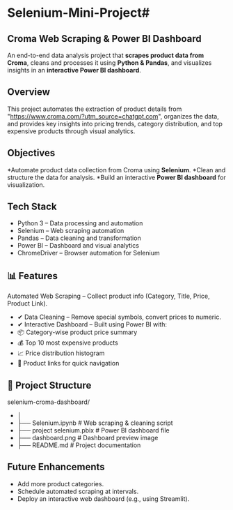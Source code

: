 # Selenium-Mini-Project# 
## Croma Web Scraping & Power BI Dashboard

 An end-to-end data analysis project that **scrapes product data from Croma**, cleans and processes it using **Python & Pandas**, and visualizes insights in an **interactive Power BI dashboard**.

## Overview

 This project automates the extraction of product details from "https://www.croma.com/?utm_source=chatgpt.com", organizes the data, and provides key insights into pricing trends, category distribution, and top expensive products through visual analytics.

## Objectives

*Automate product data collection from Croma using **Selenium**.
*Clean and structure the data for analysis.
*Build an interactive **Power BI dashboard** for visualization.

## Tech Stack

* Python 3 – Data processing and automation
* Selenium – Web scraping automation
* Pandas – Data cleaning and transformation
* Power BI – Dashboard and visual analytics
* ChromeDriver – Browser automation for Selenium

## 📊 Features

 Automated Web Scraping – Collect product info (Category, Title, Price, Product Link).
* ✔ Data Cleaning – Remove special symbols, convert prices to numeric.
* ✔ Interactive Dashboard – Built using Power BI with:
* 📦 Category-wise product price summary
* 💰 Top 10 most expensive products
* 📈 Price distribution histogram
* 🔗 Product links for quick navigation

## 📂 Project Structure

 selenium-croma-dashboard/
* │
* ├── Selenium.ipynb               # Web scraping & cleaning script
* ├── project selenium.pbix         # Power BI dashboard file
* ├── dashboard.png                 # Dashboard preview image
* ├── README.md                     # Project documentation

## Future Enhancements

* Add more product categories.
* Schedule automated scraping at intervals.
* Deploy an interactive web dashboard (e.g., using Streamlit).



